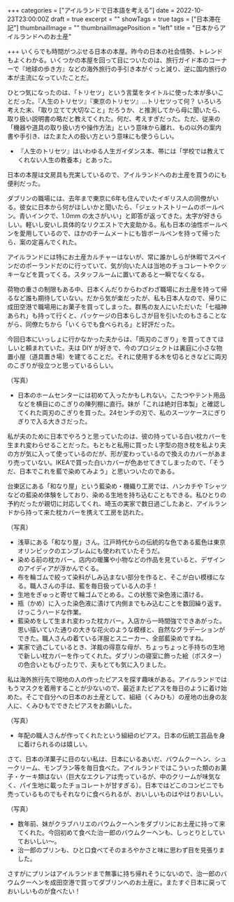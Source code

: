 +++
categories = ["アイルランドで日本語を考える"]
date = 2022-10-23T23:00:00Z
draft = true
excerpt = ""
showTags = true
tags = ["日本滞在記"]
thumbnailImage = ""
thumbnailImagePosition = "left"
title = "日本からアイルランドへのお土産"

+++
いくらでも時間がつぶせる日本の本屋。昨今の日本の社会情勢、トレンドもよくわかる。いくつかの本屋を回って目についたのは、旅行ガイド本のコーナーで『地球の歩き方』などの海外旅行の手引き本がぐっと減り、逆に国内旅行の本が主流になっていたことだ。

<!--more-->

ひとつ気になったのは、「トリセツ」という言葉をタイトルに使った本が多いことだった。『人生のトリセツ』『東京のトリセツ』…トリセツって何？ いろいろ考えた末、「取り立てて大切なこと」だろうか、と推測してから母に聞いたら、取り扱い説明書の略だと教えてくれた。何だ、考えすぎだった。ただ、従来の「機器や道具の取り扱い方や操作方法」という意味から離れ、もの以外の案内書や手引き、はたまた人の扱い方という意味にも使うらしい。

* 『人生のトリセツ』はいわゆる人生ガイダンス本、帯には「学校では教えてくれない人生の教養本」とあった。

日本の本屋は文房具も充実しているので、アイルランドへのお土産を買うのにも便利だった。

ダブリンの職場には、去年まで東京に6年も住んでいたイギリス人の同僚がいる。彼女に日本から何がほしいかと聞いたら、「ジェットストリームのボールペン。青いインクで、1.0mm の太さがいい」と即答が返ってきた。太字が好きらしい。軽いし安いし具体的なリクエストで大変助かる。私も日本の油性ボールペンを愛用しているので、ほかのチームメートにも皆ボールペンを持って帰ったら、案の定喜んでくれた。

アイルランドには特にお土産カルチャーはないが、常に誰かしらが休暇でスペインだのポーランドだのに行っていて、気が向いた人は当地のチョコレートやクッキーなどを買ってくる。スタッフルームに置いてあると一瞬でなくなる。

荷物の重さの制限もある中、日本くんだりからわざわざ職場にお土産を持って帰るなど誰も期待していない。だから気が楽だったが、私も日本人なので、帰りに成田空港で職場用にお菓子を買ってしまった。群馬の友人にいただいた「七福神あられ」も持って行くと、パッケージの日本らしさが目を引いたのもさることながら、同僚たちから「いくらでも食べられる」と好評だった。

今回日本にいっしょに行かなかった夫からは、「両刃のこぎり」を買ってきてほしいと頼まれていた。夫は DIY が好きで、今のプロジェクトは裏庭に小さな物置小屋（道具置き場）を建てることだ。それに使用する木を切るときなどに両刃のこぎりが役立つと思っているらしい。

（写真）

* 日本のホームセンターには初めて入ったかもしれない。こたつやテント用品などを横目にのこぎりの陳列棚に直行。妹が「これは絶対日本製」と確認してくれた両刃のこぎりを買った。24センチの刃で、私のスーツケースにぎりぎりで入る大きさだった。

私が夫のために日本でやろうと思っていたのは、彼の持っている白い枕カバーを生まれ変わらせることだった。もともと私用に買った L字型の抱き枕を私より夫の方が気に入って使っているのだが、形が変わっているので換えのカバーがあまり売っていない。IKEAで買った白いカバーが色あせてきてしまったので、「そうだ、日本でこれを藍で染めてみよう」と思いついたのである。

台東区にある「和なり屋」という藍染め・機織り工房では、ハンカチや Tシャツなどの藍染め体験をしており、染める生地を持ち込むこともできる。私ひとりの予約だったが親切に対応してくれ、埼玉の実家で数日過ごしたあと、アイルランドから持って来た枕カバーを携えて工房を訪れた。

（写真）

* 浅草にある「和なり屋」さん。江戸時代からの伝統的な色である藍色は東京オリンピックのエンブレムにも使われていたそうだ。
* 染める前の枕カバー。店内の暖簾や小物などの作品を見ていると、デザインのアイディアが浮かんでくる。
* 布を輪ゴムで絞って染料がしみ込まない部分を作ると、そこが白い模様になる。職人さんの手は、藍を毎日扱っている人の手！
* 生地をぎゅっと寄せて輪ゴムでとめる。この状態で染色液に漬ける。
* 瓶（かめ）に入った染色液に漬けて内側までもみ込むことを数回繰り返す。けっこうハードな作業。
* 藍染めをして生まれ変わった枕カバー。入店から一時間強でできあがった。思い描いていた通りの大きな花火のような模様と、自然なグラデーションができた。職人さんの着ている洋服とスニーカー、全部藍染めですね。
* 実家で過ごしているとき、洋裁の得意な母が、ちょっちょっと手持ちの生地で新しい枕カバーを作ってくれた。ダブリンの寝室に飾った絵（ポスター）の色合いともぴったりで、夫もとても気に入りました。

私は海外旅行先で現地の人の作ったピアスを探す趣味がある。アイルランドではもうマスクを着用することが少ないので、最近またピアスを毎日のように着け始めた。そこで自分への日本のお土産として、組紐（くみひも）の産地の出身の友人に、くみひもでできたピアスをお願いした。

（写真）

* 年配の職人さんが作ってくれたという組紐のピアス。日本の伝統工芸品を身に着けられるのは嬉しい。

さて、日本の洋菓子に目のない私は、日本にいるあいだ、バウムクーヘン、シュークリーム、モンブラン等を毎日食べた。アイルランドではこういった類のお菓子・ケーキ類はない（巨大なエクレアは売っているが、中のクリームが味気なく、パイ生地に載ったチョコレートが甘すぎる）。日本ではどこのコンビニでも売っているものでもそれなりに食べられるが、おいしいものはやはりおいしい。

（写真）

* 数年前、妹がクラブハリエのバウムクーヘンをダブリンにお土産に持って来てくれた。今回初めて食べた治一郎のバウムクーヘンも、しっとりとしていておいしい～。
* 治一郎のプリンも、ひと口食べてそのまろやかさと味に思わず目を見張りました。

さすがにプリンはアイルランドまで無事に持ち帰れそうにないので、治一郎のバウムクーヘンを成田空港で買ってダブリンへのお土産に。またすぐ日本に戻っておいしいものが食べたい！